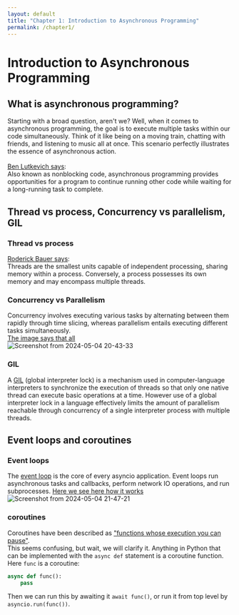 ```yaml
---
layout: default
title: "Chapter 1: Introduction to Asynchronous Programming"
permalink: /chapter1/
---
```


# Introduction to Asynchronous Programming
## What is asynchronous programming?
Starting with a broad question, aren't we? Well, when it comes to asynchronous programming, the goal is to execute multiple tasks within our code simultaneously. 
Think of it like being on a moving train, chatting with friends, and listening to music all at once. This scenario perfectly illustrates the essence of asynchronous action.
<br><br>
[Ben Lutkevich says](https://www.techtarget.com/searchnetworking/definition/asynchronous):<br>
Also known as nonblocking code, asynchronous programming provides opportunities for a program to continue running other code while waiting for a long-running task to complete.

## Thread vs process, Concurrency vs parallelism, GIL
### Thread vs process
[Roderick Bauer says](https://medium.com/@rodbauer/understanding-programs-processes-and-threads-fd9fdede4d88):<br>
Threads are the smallest units capable of independent processing, sharing memory within a process. Conversely, a process possesses its own memory and may encompass multiple threads.

### Concurrency vs Parallelism
Concurrency involves executing various tasks by alternating between them rapidly through time slicing, whereas parallelism entails executing different tasks simultaneously. <br>
[The image says that all](https://miro.medium.com/v2/resize:fit:1400/format:webp/1*6BoKUYL2j9SHZV8uY4T_gg.png) <br>
![Screenshot from 2024-05-04 20-43-33](https://github.com/aligheshlaghi97/asynchronous-python/assets/121802083/ee6d54da-d706-446d-b692-5429f02fa47e)


### GIL
A [GIL](https://en.wikipedia.org/wiki/Global_interpreter_lock) 
(global interpreter lock) is a mechanism used in computer-language interpreters to synchronize the execution of threads so that only one native thread can execute basic operations at a time. 
However use of a global interpreter lock in a language effectively limits the amount of parallelism reachable through concurrency of a single interpreter process with multiple threads.

## Event loops and coroutines
### Event loops
The [event loop](https://docs.python.org/3/library/asyncio-eventloop.html) is the core of every asyncio application. Event loops run asynchronous tasks and callbacks, perform network IO operations, and run subprocesses.
[Here we see here how it works](https://gist.github.com/kassane/f2330ef44b070f4a5fa9d59c770f68e9) 
![Screenshot from 2024-05-04 21-47-21](https://github.com/aligheshlaghi97/asynchronous-python/assets/121802083/ad98b45c-a159-4ece-b82d-39a2ca78528c)

### coroutines
Coroutines have been described as ["functions whose execution you can pause"](https://en.wikipedia.org/wiki/Coroutine). <br>
This seems confusing, but wait, we will clarify it.
Anything in Python that can be implemented with the ```async def``` statement is a coroutine function. <br>
Here ```func``` is a coroutine:
```python
async def func():
    pass
```
Then we can run this by awaiting it ```await func()```, or run it from top level by ```asyncio.run(func())```.
